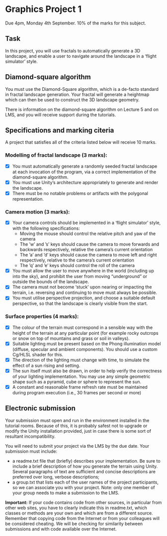 # Graphics Project 1
Due 4pm, Monday 4th September. 10% of the marks for this subject.

## Task
In this project, you will use fractals to automatically generate a 3D landscape, and enable a user to
navigate around the landscape in a ‘flight simulator’ style.

## Diamond-square algorithm
You must use the Diamond-Square algorithm, which is a de-facto standard in fractal landscape generation. Your fractal will generate a heightmap which can then be used to construct the 3D landscape geometry.

There is information on the diamond-square algorithm on Lecture 5 and on LMS, and you will receive support during the tutorials.


## Specifications and marking citeria
A project that satisfies all of the criteria listed below will receive 10 marks.
### Modelling of fractal landscape (3 marks):
- [x] You must automatically generate a randomly seeded fractal landscape at each invocation of the program, via a correct implementation of the diamond-square algorithm.
- [x] You must use Unity’s architecture appropriately to generate and render the landscape.
- [x] There must be no notable problems or artifacts with the polygonal representation.

### Camera motion (3 marks):
- [x] Your camera controls should be implemented in a ‘flight simulator’ style, with the following specifications:
    * Moving the mouse should control the relative pitch and yaw of the camera
    * The ’w’ and ’s’ keys should cause the camera to move forwards and backwards respectively, relative the camera’s current orientation
    * The ’a’ and ’d’ keys should cause the camera to move left and right respectively, relative to the camera’s current orientation
    * The ’q’ and ’e’ keys should control the roll of the camera
- [x] You must allow the user to move anywhere in the world (including up into the sky), and prohibit the user from moving “underground” or outside the bounds of the landscape.
- [x] The camera must not become ‘stuck’ upon nearing or impacting the terrain, i.e. reversing and continuing to move must always be possible.
- [x] You must utilise perspective projection, and choose a suitable default perspective, so that the landscape is clearly visible from the start.

### Surface properties (4 marks):
-  [x] The colour of the terrain must correspond in a sensible way with the height of the terrain at any particular point (for example rocky outcrops or snow on top of mountains and grass or soil in valleys).
-  [x] Suitable lighting must be present based on the Phong illumination model (diffuse, specular and ambient components). You should use a custom Cg/HLSL shader for this.
-  [x] The direction of the lighting must change with time, to simulate the effect of a sun rising
and setting.
- [x] The sun itself must also be drawn, in order to help verify the correctness of your lighting implementation. You may use any simple geometric shape such as a pyramid, cube or sphere to represent the sun.
- [x] A constant and reasonable frame refresh rate must be maintained during program execution (i.e., 30 frames per second or more)

## Electronic submission
Your submission must open and run in the environment installed in the tutorial rooms. Because of this, it is probably safest not to upgrade or modify the Unity installation provided, just in case there is some sort of resultant incompatibility.

You will need to submit your project via the LMS by the due date. Your submission must include:
- a readme.txt file that (briefly) describes your implementation. Be sure to include a brief description of how you generate the terrain using Unity. Several paragraphs of text are sufficient and concise descriptions are preferred over long, verbose descriptions;
- a group.txt that lists each of the user names of the project participants, so we can associate you with your project. Note: only one member of your group needs to make a submission to the LMS.

**Important:** If your code contains code from other sources, in particular from other web sites, you have to clearly indicate this in readme.txt, which classes or methods are your own and which are from a different source. Remember that copying code from the Internet or from your colleagues will be considered cheating. We will be checking for similarity between submissions and with code available over the Internet.

